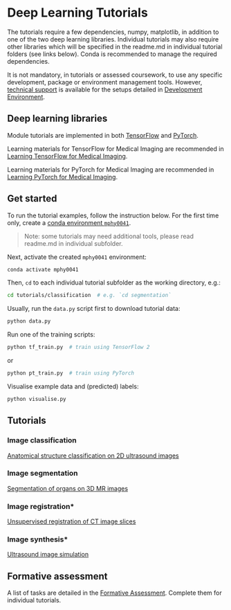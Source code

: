 # Deep Learning Tutorials
The tutorials require a few dependencies, numpy, matplotlib, in addition to one of the two deep learning libraries. Individual tutorials may also require other libraries which will be specified in the readme.md in individual tutorial folders (see links below). Conda is recommended to manage the required dependencies. 

It is not mandatory, in tutorials or assessed coursework, to use any specific development, package or environment management tools. However, [technical support]((https://weisslab.cs.ucl.ac.uk/YipengHu/mphy0030/-/blob/main/docs/dev_env_python.md)) is available for the setups detailed in [Development Environment](../docs/env.md). 

## Deep learning libraries
Module tutorials are implemented in both [TensorFlow](https://www.tensorflow.org/) and [PyTorch](https://pytorch.org/). 

Learning materials for TensorFlow for Medical Imaging are recommended in [Learning TensorFlow for Medical Imaging](../docs/tensorflow.md).

Learning materials for PyTorch for Medical Imaging are recommended in [Learning PyTorch for Medical Imaging](../docs/pytorch.md).

## Get started
To run the tutorial examples, follow the instruction below. 
For the first time only, create a [conda environment `mphy0041`](../docs/env.md).  
>Note: some tutorials may need additional tools, please read readme.md in individual subfolder.

Next, activate the created `mphy0041` environment:
``` bash
conda activate mphy0041
```

Then, `cd` to each individual tutorial subfolder as the working directory, e.g.:
``` bash
cd tutorials/classification  # e.g. `cd segmentation`
```

Usually, run the `data.py` script first to download tutorial data: 
``` bash
python data.py
```

Run one of the training scripts:
``` bash
python tf_train.py  # train using TensorFlow 2
```
or 
``` bash
python pt_train.py  # train using PyTorch
```

Visualise example data and (predicted) labels:
``` bash
python visualise.py
```

## Tutorials

### Image classification
[Anatomical structure classification on 2D ultrasound images](./classification)

### Image segmentation
[Segmentation of organs on 3D MR images](./segmentation)

### Image registration*
[Unsupervised registration of CT image slices](./registration)

### Image synthesis*
[Ultrasound image simulation](./synthesis)


## Formative assessment
A list of tasks are detailed in the [Formative Assessment](../docs/formative.md). Complete them for individual tutorials.
